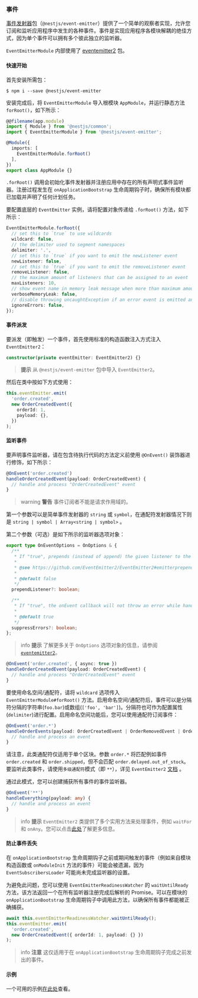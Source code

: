 ### 事件

[事件发射器](https://www.npmjs.com/package/@nestjs/event-emitter)包（`@nestjs/event-emitter`）提供了一个简单的观察者实现，允许您订阅和监听应用程序中发生的各种事件。事件是实现应用程序各模块解耦的绝佳方式，因为单个事件可以拥有多个彼此独立的监听器。

`EventEmitterModule` 内部使用了 [eventemitter2](https://github.com/EventEmitter2/EventEmitter2) 包。

#### 快速开始

首先安装所需包：

```shell
$ npm i --save @nestjs/event-emitter
```

安装完成后，将 `EventEmitterModule` 导入根模块 `AppModule`，并运行静态方法 `forRoot()`，如下所示：

```typescript
@@filename(app.module)
import { Module } from '@nestjs/common';
import { EventEmitterModule } from '@nestjs/event-emitter';

@Module({
  imports: [
    EventEmitterModule.forRoot()
  ],
})
export class AppModule {}
```

`.forRoot()` 调用会初始化事件发射器并注册应用中存在的所有声明式事件监听器。注册过程发生在 `onApplicationBootstrap` 生命周期钩子时，确保所有模块都已加载并声明了任何计划任务。

要配置底层的 `EventEmitter` 实例，请将配置对象传递给 `.forRoot()` 方法，如下所示：

```typescript
EventEmitterModule.forRoot({
  // set this to `true` to use wildcards
  wildcard: false,
  // the delimiter used to segment namespaces
  delimiter: '.',
  // set this to `true` if you want to emit the newListener event
  newListener: false,
  // set this to `true` if you want to emit the removeListener event
  removeListener: false,
  // the maximum amount of listeners that can be assigned to an event
  maxListeners: 10,
  // show event name in memory leak message when more than maximum amount of listeners is assigned
  verboseMemoryLeak: false,
  // disable throwing uncaughtException if an error event is emitted and it has no listeners
  ignoreErrors: false,
});
```

#### 事件派发

要派发（即触发）一个事件，首先使用标准的构造函数注入方式注入 `EventEmitter2`：

```typescript
constructor(private eventEmitter: EventEmitter2) {}
```

> **提示** 从 `@nestjs/event-emitter` 包中导入 `EventEmitter2`。

然后在类中按如下方式使用：

```typescript
this.eventEmitter.emit(
  'order.created',
  new OrderCreatedEvent({
    orderId: 1,
    payload: {},
  })
);
```

#### 监听事件

要声明事件监听器，请在包含待执行代码的方法定义前使用 `@OnEvent()` 装饰器进行修饰，如下所示：

```typescript
@OnEvent('order.created')
handleOrderCreatedEvent(payload: OrderCreatedEvent) {
  // handle and process "OrderCreatedEvent" event
}
```

> warning **警告** 事件订阅者不能是请求作用域的。

第一个参数可以是简单事件发射器的 `string` 或 `symbol`，在通配符发射器情况下则是 `string | symbol | Array<string | symbol>` 。

第二个参数（可选）是如下所示的监听器选项对象：

```typescript
export type OnEventOptions = OnOptions & {
  /**
   * If "true", prepends (instead of append) the given listener to the array of listeners.
   *
   * @see https://github.com/EventEmitter2/EventEmitter2#emitterprependlistenerevent-listener-options
   *
   * @default false
   */
  prependListener?: boolean;

  /**
   * If "true", the onEvent callback will not throw an error while handling the event. Otherwise, if "false" it will throw an error.
   *
   * @default true
   */
  suppressErrors?: boolean;
};
```

> info **提示** 了解更多关于 `OnOptions` 选项对象的信息，请参阅 [`eventemitter2`](https://github.com/EventEmitter2/EventEmitter2#emitteronevent-listener-options-objectboolean)。

```typescript
@OnEvent('order.created', { async: true })
handleOrderCreatedEvent(payload: OrderCreatedEvent) {
  // handle and process "OrderCreatedEvent" event
}
```

要使用命名空间/通配符，请将 `wildcard` 选项传入 `EventEmitterModule#forRoot()` 方法。启用命名空间/通配符后，事件可以是分隔符分隔的字符串(`foo.bar`)或数组(`['foo', 'bar']`)。分隔符也可作为配置属性(`delimiter`)进行配置。启用命名空间功能后，您可以使用通配符订阅事件：

```typescript
@OnEvent('order.*')
handleOrderEvents(payload: OrderCreatedEvent | OrderRemovedEvent | OrderUpdatedEvent) {
  // handle and process an event
}
```

请注意，此类通配符仅适用于单个区块。参数 `order.*` 将匹配例如事件 `order.created` 和 `order.shipped`，但不会匹配 `order.delayed.out_of_stock`。要监听此类事件，请使用`多级通配符`模式（即 `**`），详见 `EventEmitter2` [文档](https://github.com/EventEmitter2/EventEmitter2#multi-level-wildcards) 。

通过此模式，您可以创建捕获所有事件的事件监听器。

```typescript
@OnEvent('**')
handleEverything(payload: any) {
  // handle and process an event
}
```

> info **提示** `EventEmitter2` 类提供了多个实用方法来处理事件，例如 `waitFor` 和 `onAny`。您可以点击[此处](https://github.com/EventEmitter2/EventEmitter2)了解更多信息。

#### 防止事件丢失

在 `onApplicationBootstrap` 生命周期钩子之前或期间触发的事件（例如来自模块构造函数或 `onModuleInit` 方法的事件）可能会被遗漏，因为 `EventSubscribersLoader` 可能尚未完成监听器的设置。

为避免此问题，您可以使用 `EventEmitterReadinessWatcher` 的 `waitUntilReady` 方法，该方法返回一个在所有监听器注册完成后解析的 Promise。可以在模块的 `onApplicationBootstrap` 生命周期钩子中调用此方法，以确保所有事件都能被正确捕获。

```typescript
await this.eventEmitterReadinessWatcher.waitUntilReady();
this.eventEmitter.emit(
  'order.created',
  new OrderCreatedEvent({ orderId: 1, payload: {} })
);
```

> info **注意** 这仅适用于在 `onApplicationBootstrap` 生命周期钩子完成之前发出的事件。

#### 示例

一个可用的示例[在此处](https://github.com/nestjs/nest/tree/master/sample/30-event-emitter)查看。

